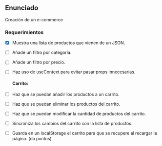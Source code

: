 ## Enunciado

Creación de un e-commerce

### Requerimientos

- [x] Muestra una lista de productos que vienen de un JSON.

- [ ] Añade un filtro por categoría.

- [ ] Añade un filtro por precio.

- [ ] Haz uso de useContext para evitar pasar props innecesarias.

  #### Carrito:

- [ ] Haz que se puedan añadir los productos a un carrito.

- [ ] Haz que se puedan eliminar los productos del carrito.

- [ ] Haz que se puedan modificar la cantidad de productos del carrito.

- [ ] Sincroniza los cambios del carrito con la lista de productos.

- [ ] Guarda en un localStorage el carrito para que se recupere al recargar la página. (da puntos)
